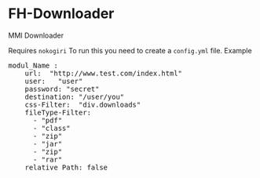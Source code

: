 FH-Downloader
=============

MMI Downloader


Requires `nokogiri`
To run this you need to create a `config.yml` file.
Example
<pre>modul_Name :
    url:  "http://www.test.com/index.html"
    user:   "user"
    password: "secret"
    destination: "/user/you"
    css-Filter:  "div.downloads"
    fileType-Filter:
      - "pdf"
      - "class"
      - "zip"
      - "jar"
      - "zip"
      - "rar"
    relative_Path: false</pre>
